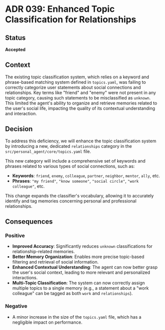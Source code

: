 # ADR 039: Enhanced Topic Classification for Relationships

## Status

**Accepted**

## Context

The existing topic classification system, which relies on a keyword and phrase-based matching system defined in `topics.yaml`, was failing to correctly categorize user statements about social connections and relationships. Key terms like "friend" and "enemy" were not present in any topic category, causing such statements to be misclassified as `unknown`. This limited the agent's ability to organize and retrieve memories related to the user's social life, impacting the quality of its contextual understanding and interaction.

## Decision

To address this deficiency, we will enhance the topic classification system by introducing a new, dedicated `relationships` category in the `src/personal_agent/core/topics.yaml` file.

This new category will include a comprehensive set of keywords and phrases related to various types of social connections, such as:
- **Keywords**: `friend`, `enemy`, `colleague`, `partner`, `neighbor`, `mentor`, `ally`, etc.
- **Phrases**: `"my friend"`, `"know someone"`, `"social circle"`, `"work colleague"`, etc.

This change expands the classifier's vocabulary, allowing it to accurately identify and tag memories concerning personal and professional relationships.

## Consequences

### Positive
- **Improved Accuracy**: Significantly reduces `unknown` classifications for relationship-related memories.
- **Better Memory Organization**: Enables more precise topic-based filtering and retrieval of social information.
- **Enhanced Contextual Understanding**: The agent can now better grasp the user's social context, leading to more relevant and personalized interactions.
- **Multi-Topic Classification**: The system can now correctly assign multiple topics to a single memory (e.g., a statement about a "work colleague" can be tagged as both `work` and `relationships`).

### Negative
- A minor increase in the size of the `topics.yaml` file, which has a negligible impact on performance.
